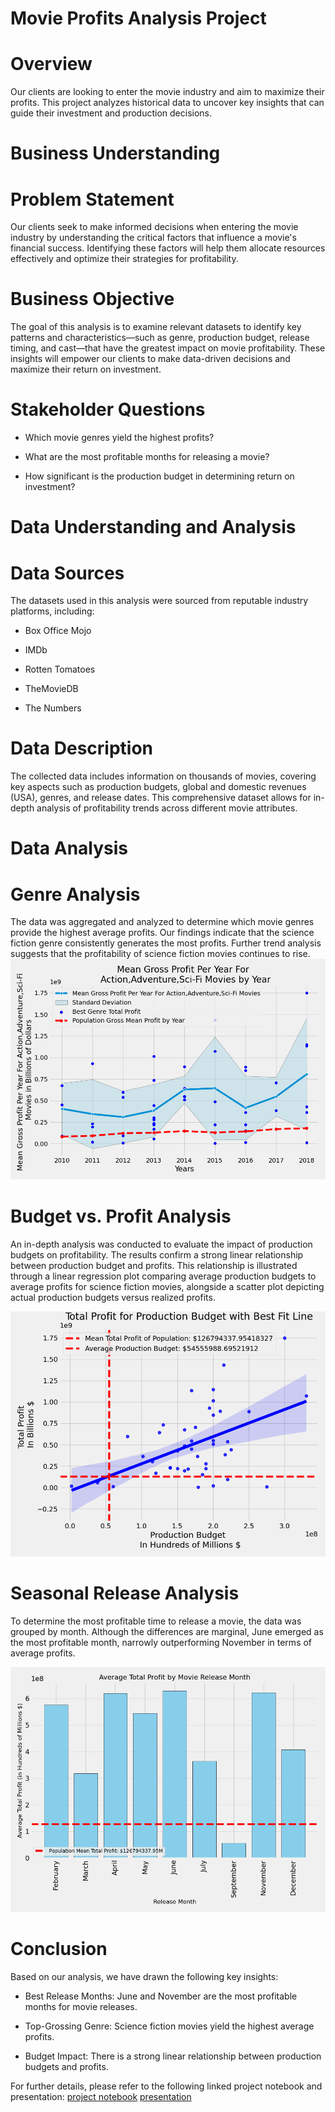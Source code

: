 # Movie Profits Analysis Project

# Overview

Our clients are looking to enter the movie industry and aim to maximize their profits. This project analyzes historical data to uncover key insights that can guide their investment and production decisions.

# Business Understanding

# Problem Statement

Our clients seek to make informed decisions when entering the movie industry by understanding the critical factors that influence a movie's financial success. Identifying these factors will help them allocate resources effectively and optimize their strategies for profitability.

# Business Objective

The goal of this analysis is to examine relevant datasets to identify key patterns and characteristics—such as genre, production budget, release timing, and cast—that have the greatest impact on movie profitability. These insights will empower our clients to make data-driven decisions and maximize their return on investment.

# Stakeholder Questions

* Which movie genres yield the highest profits?

* What are the most profitable months for releasing a movie?

* How significant is the production budget in determining return on investment?

# Data Understanding and Analysis

# Data Sources

The datasets used in this analysis were sourced from reputable industry platforms, including:

* Box Office Mojo

* IMDb

* Rotten Tomatoes

* TheMovieDB

* The Numbers

# Data Description

The collected data includes information on thousands of movies, covering key aspects such as production budgets, global and domestic revenues (USA), genres, and release dates. This comprehensive dataset allows for in-depth analysis of profitability trends across different movie attributes.

# Data Analysis

# Genre Analysis

The data was aggregated and analyzed to determine which movie genres provide the highest average profits. Our findings indicate that the science fiction genre consistently generates the most profits. Further trend analysis suggests that the profitability of science fiction movies continues to rise.
![Movie Profits by Genre](https://github.com/JesseMooreDS/dsc-phase-2-project-v3/blob/main/Mean_Total_Profit_By_Year.png?raw=true)

# Budget vs. Profit Analysis

An in-depth analysis was conducted to evaluate the impact of production budgets on profitability. The results confirm a strong linear relationship between production budget and profits. This relationship is illustrated through a linear regression plot comparing average production budgets to average profits for science fiction movies, alongside a scatter plot depicting actual production budgets versus realized profits.

![Total_Profit_for_Production_Budget](https://github.com/JesseMooreDS/dsc-phase-2-project-v3/blob/main/Total_Profit_for_Production_Budget.png?raw=true)



# Seasonal Release Analysis

To determine the most profitable time to release a movie, the data was grouped by month. Although the differences are marginal, June emerged as the most profitable month, narrowly outperforming November in terms of average profits.

![Average_Total_Profit_by_Movie_Release_Month](https://github.com/JesseMooreDS/dsc-phase-2-project-v3/blob/main/Average_Total_Profit_by_Movie_Release_Month.png?raw=true)



# Conclusion

Based on our analysis, we have drawn the following key insights:

* Best Release Months: June and November are the most profitable months for movie releases.

* Top-Grossing Genre: Science fiction movies yield the highest average profits.

* Budget Impact: There is a strong linear relationship between production budgets and profits.

For further details, please refer to the following linked project notebook and presentation:
[project notebook](https://github.com/JesseMooreDS/dsc-phase-2-project-v3/blob/main/notebook.ipynb)
[presentation](https://github.com/JesseMooreDS/dsc-phase-2-project-v3/blob/main/presentation.pdf)
